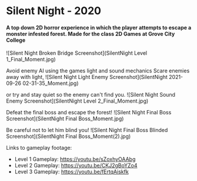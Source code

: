 # Silent Night - 2020
#### A top down 2D horror experience in which the player attempts to escape a monster infested forest. Made for the class 2D Games at Grove City College
![Silent Night Broken Bridge Screenshot](SilentNight Level 1_Final_Moment.jpg)

Avoid enemy AI using the games light and sound mechanics
Scare enemies away with light,
![Silent Night Light Enemy Screenshot](SilentNight 2021-09-26 02-31-35_Moment.jpg)

or try and stay quiet so the enemy can't find you.
![Silent Night Sound Enemy Screenshot](SilentNight Level 2_Final_Moment.jpg)

Defeat the final boss and escape the forest!
![Silent Night Final Boss Screenshot](SilentNight Final Boss_Moment.jpg)

Be careful not to let him blind you!
![Silent Night Final Boss Blinded Screenshot](SilentNight Final Boss_Moment(2).jpg)

Links to gameplay footage:
* Level 1 Gameplay: https://youtu.be/sZoxhyOAAbg
* Level 2 Gameplay: https://youtu.be/CKJ2gBoYZo4
* Level 3 Gameplay: https://youtu.be/fErtqAiskfk
